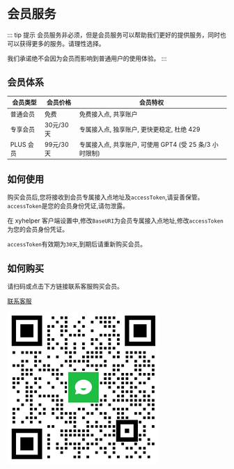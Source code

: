 # 会员服务

::: tip 提示
会员服务非必须，但是会员服务可以帮助我们更好的提供服务，同时也可以获得更多的服务。请理性选择。

我们承诺绝不会因为会员而影响到普通用户的使用体验。
:::

## 会员体系

 | 会员类型 | 会员价格 | 会员特权 | 
 | -------- | -------- | -------- | 
 | 普通会员 | 免费 | 免费接入点, 共享账户 | 
 | 专享会员 | 30元/30天 | 专属接入点, 独享账户, 更快更稳定, 杜绝 429 | 
 | PLUS 会员 | 99元/30天 | 专属接入点, 共享账户, 可使用 GPT4 (受 25 条/3 小时限制) |

## 如何使用

购买会员后,您将接收到会员专属接入点地址及`accessToken`,请妥善保管。`accessToken`是您的会员身份凭证,请勿泄露。

在 xyhelper 客户端设置中,修改`BaseURI`为会员专属接入点地址,修改`accessToken`为您的会员身份凭证。

`accessToken`有效期为`30天`,到期后请重新购买会员。

## 如何购买

请扫码或点击下方链接联系客服购买会员。

[联系客服](https://work.weixin.qq.com/kfid/kfc97c97206f588c396)

![微信](./qrcode.png)
